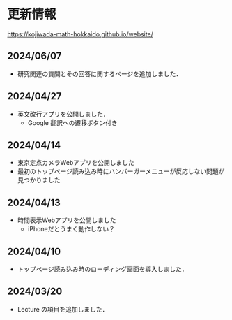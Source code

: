 # 更新情報
<a href="https://kojiwada-math-hokkaido.github.io/website/" target="_blank">https://kojiwada-math-hokkaido.github.io/website/</a>	
## 2024/06/07
- 研究関連の質問とその回答に関するページを追加しました．
## 2024/04/27
- 英文改行アプリを公開しました．
  - Google 翻訳への遷移ボタン付き
## 2024/04/14
- 東京定点カメラWebアプリを公開しました
- 最初のトップページ読み込み時にハンバーガーメニューが反応しない問題が見つかりました
## 2024/04/13
- 時間表示Webアプリを公開しました
  - iPhoneだとうまく動作しない？
## 2024/04/10
- トップページ読み込み時のローディング画面を導入しました．
## 2024/03/20
- Lecture の項目を追加しました．
